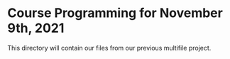 # Course Programming for November 9th, 2021

This directory will contain our files from our previous multifile project.
